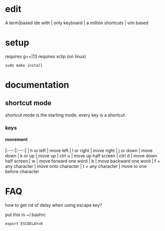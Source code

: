 # edit
A term|based ide with
| only keyboard
| a million shortcuts
| vim based

# setup

requires g++|13
requires xclip (on linux)

```
sudo make install
```

# documentation

## shortcut mode

shortcut mode is the starting mode. every key is a shortcut.

### keys

#### movement

|:---:|:---:|
| h or left | move left
| l or right | move right
| j or down | move down
| k or up | move up
| ctrl u | move up half screen
| ctrl d | move down half screen
| w | move forward one word
| b | move backward one word
| f + any character | move onto character
| t + any character | move to one before character

# FAQ

how to get rid of delay when using escape key?

put this in ~/.bashrc

```
export ESCDELAY=0
```
